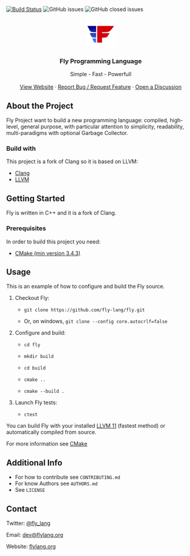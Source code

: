 <!-- PROJECT LOGO -->
[![Build Status](https://github.com/fly-lang/fly/actions/workflows/build.yml/badge.svg)](https://github.com/fly-lang/fly/actions/workflows/build.yml)
![GitHub issues](https://img.shields.io/github/issues-raw/fly-lang/fly?color=blue)
![GitHub closed issues](https://img.shields.io/github/issues-closed/fly-lang/fly?color=blue)
<br />
<p align="center">
  <a href="https://github.com/fly-lang/fly">
    <img src="https://github.com/fly-lang/graphics/blob/main/logo/fly_logo_500.png?raw=true" alt="Logo" width="80" height="80">
  </a>

  <h3 align="center">Fly Programming Language</h3>

  <p align="center">
    Simple - Fast - Powerfull
    <br />
    <br />
    <a href="https://flylang.org">View Website</a>
    ·
    <a href="https://github.com/fly-lang/fly/issues">Report Bug / Request Feature</a>
    ·
    <a href="https://github.com/fly-lang/fly/discussions">Open a Discussion</a>
  </p>
</p>

## About the Project
Fly Project want to build a new programming language: compiled, high-level, general purpose,
with particular attention to simplicity, readability, multi-paradigms with optional Garbage Collector.

### Build with
This project is a fork of Clang so it is based on LLVM:
- [Clang](https://clang.llvm.org/)
- [LLVM](https://llvm.org/)

## Getting Started
Fly is written in C++ and it is a fork of Clang.

### Prerequisites
In order to build this project you need:
- [CMake (min version 3.4.3)](https://cmake.org)

## Usage
This is an example of how to configure and build the Fly source.
1. Checkout Fly:
    
    * ``git clone https://github.com/fly-lang/fly.git``
   
    * Or, on windows, ``git clone --config core.autocrlf=false``

2. Configure and build:
   
   * ``cd fly``

   * ``mkdir build``

   * ``cd build``

   * ``cmake ..``
     
   * ``cmake --build . ``
   
3. Launch Fly tests:
   
   * ``ctest``

You can build Fly with your installed [LLVM 11](https://github.com/llvm/llvm-project) (fastest method) or automatically 
compiled from source.

For more information see [CMake](https://llvm.org/docs/CMake.html)

## Additional Info
- For how to contribute see `CONTRIBUTING.md`
- For know Authors see `AUTHORS.md`
- See `LICENSE`

## Contact
Twitter: [@fly_lang](https://twitter.com/fly_lang)

Email: [dev@flylang.org](mailto:dev@flylang.org)

Website: [flylang.org](https://flylang.org)
 

